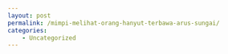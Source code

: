 ```yaml
---
layout: post
permalink: /mimpi-melihat-orang-hanyut-terbawa-arus-sungai/
categories:
    - Uncategorized
---
```


